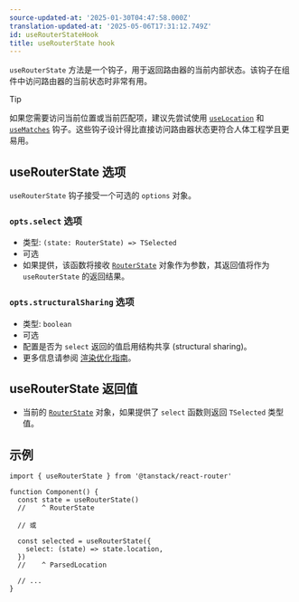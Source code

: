 ```yaml
---
source-updated-at: '2025-01-30T04:47:58.000Z'
translation-updated-at: '2025-05-06T17:31:12.749Z'
id: useRouterStateHook
title: useRouterState hook
---
```


`useRouterState` 方法是一个钩子，用于返回路由器的当前内部状态。该钩子在组件中访问路由器的当前状态时非常有用。

> [!TIP]
> 如果您需要访问当前位置或当前匹配项，建议先尝试使用 [`useLocation`](./useLocationHook.md) 和 [`useMatches`](./useMatchesHook.md) 钩子。这些钩子设计得比直接访问路由器状态更符合人体工程学且更易用。

## useRouterState 选项

`useRouterState` 钩子接受一个可选的 `options` 对象。

### `opts.select` 选项

- 类型: `(state: RouterState) => TSelected`
- 可选
- 如果提供，该函数将接收 [`RouterState`](./RouterStateType.md) 对象作为参数，其返回值将作为 `useRouterState` 的返回结果。

### `opts.structuralSharing` 选项

- 类型: `boolean`
- 可选
- 配置是否为 `select` 返回的值启用结构共享 (structural sharing)。
- 更多信息请参阅 [渲染优化指南](../../guide/render-optimizations.md)。

## useRouterState 返回值

- 当前的 [`RouterState`](./RouterStateType.md) 对象，如果提供了 `select` 函数则返回 `TSelected` 类型值。

## 示例

```tsx
import { useRouterState } from '@tanstack/react-router'

function Component() {
  const state = useRouterState()
  //    ^ RouterState

  // 或

  const selected = useRouterState({
    select: (state) => state.location,
  })
  //    ^ ParsedLocation

  // ...
}
```
